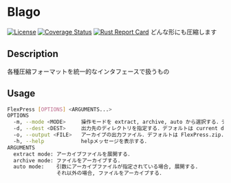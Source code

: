 # Blago
[![License](https://img.shields.io/badge/License-CC--BY--1.0-green.svg)](https://github.com/Jiro-884/Blago\_flows/blob/main/LICENSE)
[![Coverage Status](https://coveralls.io/repos/github/Jiro-884/Blago/badge.svg?branch=Jiro-884-patch-1)](https://coveralls.io/github/Jiro-884/Blago?branch=Jiro-884-patch-1)
[![Rust Report Card](https://rust-reportcard.xuri.me/badge/github.com/jiro-884/blago)](https://rust-reportcard.xuri.me/report/github.com/jiro-884/blago)
どんな形にも圧縮します
## Description
各種圧縮フォーマットを統一的なインタフェースで扱うもの

## Usage
```sh
FlexPress [OPTIONS] <ARGUMENTS...>
OPTIONS
  -m, --mode <MODE>     操作モードを extract, archive, auto から選択する．デフォルトは auto.
  -d, --dest <DEST>     出力先のディレクトリを指定する．デフォルトは current directory.
  -o, --output <FILE>   アーカイブの出力ファイル．デフォルトは FlexPress.zip.
  -h, --help            helpメッセージを表示する．
ARGUMENTS
  extract mode: アーカイブファイルを展開する．
  archive mode: ファイルをアーカイブする.
  auto mode:    引数にアーカイブファイルが指定されている場合, 展開する.
                それ以外の場合, ファイルをアーカイブする．
 ```
